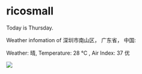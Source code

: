 # ricosmall

Today is Thursday.

Weather infomation of 深圳市南山区， 广东省， 中国: 

Weather: 晴, Temperature: 28 ℃ , Air Index: 37 优

<img src="https://github-readme-stats.vercel.app/api?username=ricosmall&show_icons=true" />

